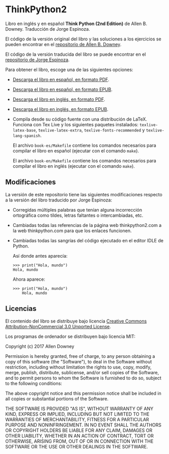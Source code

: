 ThinkPython2
============
Libro en inglés y en español **Think Python (2nd Edition)**
de Allen B. Downey. Traducción de Jorge Espinoza.

El código de la versión original del libro y las soluciones a los
ejercicios se pueden encontrar en el 
[repositorio de Allen B. Downey](https://github.com/AllenDowney/ThinkPython2).

El código de la versión traducida del libro se puede encontrar en el
[repositorio de Jorge Espinoza](https://github.com/espinoza/ThinkPython2-spanish).

Para obtener el libro, escoge una de las siguientes opciones:
* [Descarga el libro en español, en formato PDF](https://github.com/picuino/ThinkPython2/blob/master/book-es/thinkpython2-spanish.pdf).
* [Descarga el libro en español, en formato EPUB](https://github.com/picuino/ThinkPython2/blob/master/book-es/epub/thinkpython2-spanish.epub).
* [Descarga el libro en inglés, en formato PDF](https://github.com/picuino/ThinkPython2/blob/master/book-en/thinkpython2.pdf).
* [Descarga el libro en inglés, en formato EPUB](https://github.com/picuino/ThinkPython2/blob/master/book-en/epub/thinkpython2.epub).
* Compila desde su código fuente con una distribución de LaTeX.
  Funciona con Tex Live y los siguientes paquetes instalados:
  `texlive-latex-base`, `texlive-latex-extra`, 
  `texlive-fonts-recommended` y `texlive-lang-spanish`.  
  
  El archivo `book-es/Makefile` contiene los comandos necesarios para
  compilar el libro en español (ejecutar con el comando `make`).

  El archivo `book-en/Makefile` contiene los comandos necesarios para
  compilar el libro en inglés (ejecutar con el comando `make`).


Modificaciones
--------------
La versión de este repositorio tiene las siguientes modificaciones
respecto a la versión del libro traducido por Jorge Espinoza:

* Corregidas múltiples palabras que tenían alguna incorrección
  ortográfica como tildes, letras faltantes o intercambiadas, etc.

* Cambiadas todas las referencias de la página web thinkpython2.com
  a la web thinkpython.com para que los enlaces funcionen.

* Cambiadas todas las sangrías del código ejecutado en el 
  editor IDLE de Python.

  Así donde antes aparecía:
  ```
  >>> print("Hola, mundo")
  Hola, mundo
  ```
  
  Ahora aparece:
  ```
  >>> print("Hola, mundo")
      Hola, mundo
  ```


Licencias
---------
El contenido del libro se distribuye bajo licencia
[Creative Commons Attribution-NonCommercial 3.0 Unported License](https://creativecommons.org/licenses/by-nc/3.0/).

Los programas de ordenador se distribuyen bajo licencia MIT:

   Copyright (c) 2017 Allen Downey
   
   Permission is hereby granted, free of charge, to any person obtaining a
   copy of this software (the "Software"), to deal in the Software without
   restriction, including without limitation the rights to use, copy, 
   modify, merge, publish, distribute, sublicense, and/or sell copies of 
   the Software, and to permit persons to whom the Software is furnished
   to do so, subject to the following conditions:
   
   The above copyright notice and this permission notice shall be included
   in all copies or substantial portions of the Software.
   
   THE SOFTWARE IS PROVIDED "AS IS", WITHOUT WARRANTY OF ANY KIND, EXPRESS
   OR IMPLIED, INCLUDING BUT NOT LIMITED TO THE WARRANTIES OF
   MERCHANTABILITY, FITNESS FOR A PARTICULAR PURPOSE AND NONINFRINGEMENT.
   IN NO EVENT SHALL THE AUTHORS OR COPYRIGHT HOLDERS BE LIABLE FOR ANY
   CLAIM, DAMAGES OR OTHER LIABILITY, WHETHER IN AN ACTION OF CONTRACT,
   TORT OR OTHERWISE, ARISING FROM, OUT OF OR IN CONNECTION WITH THE
   SOFTWARE OR THE USE OR OTHER DEALINGS IN THE SOFTWARE.